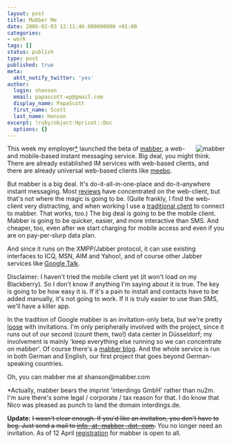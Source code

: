 ```yaml
---
layout: post
title: Mabber Me
date: 2006-02-03 12:11:46.000000000 +01:00
categories:
- work
tags: []
status: publish
type: post
published: true
meta:
  aktt_notify_twitter: 'yes'
author:
  login: shanson
  email: papascott-wp@gmail.com
  display_name: PapaScott
  first_name: Scott
  last_name: Hanson
excerpt: !ruby/object:Hpricot::Doc
  options: {}
---
```

<p><a href="http://mabber.com/"><img src="https://www.papascott.de/wordpress/wp-content/uploads/2006/02/mabber.gif" border="0" alt="mabber" align="right" /></a>This week my employer<a href="#interdings">*</a> launched the beta of <a href="http://mabber.com/">mabber</a>, a web- and mobile-based instant messaging service. Big deal, you might think. There are already established IM services with web-based clients, and there are already universal web-based clients like <a href="http://meebo.com/">meebo</a>. </p>
<p>But mabber is a big deal. It's do-it-all-in-one-place and do-it-anywhere instant messaging. Most <a href="http://vowe.net/archives/006817.html">reviews</a> have concentrated on the web-client, but that's not where the magic is going to be. (Quite frankly, I find the web-client very distracting, and when working I use a <a href="http://www.adiumx.com/">traditional client</a> to connect to mabber. That works, too.) The big deal is going to be the mobile client. Mabber is going to be quicker, easier, and more interactive than SMS. And cheaper, too, even after we start charging for mobile access and even if you are on pay-per-slurp data plan.</p>
<p>And since it runs on the XMPP/Jabber protocol, it can use existing interfaces to ICQ, MSN, AIM and Yahoo!, and of course other Jabber services like <a href="http://www.google.com/talk/">Google Talk</a>.</p>
<p>Disclaimer: I haven't tried the mobile client yet (it won't load on my Blackberry). So I don't know if anything I'm saying about it is true. The key is going to be how easy it is. If it's a pain to install and contacts have to be added manually, it's not going to work. If it is truly easier to use than SMS, we'll have a killer app. </p>
<p>In the tradition of Google mabber is an invitation-only beta, but we're pretty <a href="mailto:info@mabber.com">loose</a> with invitations. I'm only peripherally involved with the project, since it runs out of our second (count them, two!) data center in D&uuml;sseldorf; my involvement is mainly 'keep everything else running so we can concentrate on mabber'. Of course there's a <a href="http://blog.mabber.com/">mabber blog</a>. And the whole service is run in both German and English, our first project that goes beyond German-speaking countries.</p>
<p>Oh, you can mabber me at shanson@mabber.com</p>
<p><a name="interdings">*</a>Actually, mabber bears the imprint 'interdings GmbH' rather than nu2m. I'm sure there's some legal / corporate / tax reason for that. I do know that Nico was pleased as punch to land the domain interdings.de.</p>
<p><strong>Update:</strong> <strike>I wasn't clear enough. If you'd like an invitation, you don't have to beg. Just send a mail to <a href="mailto:info@mabber.com">info -at- mabber -dot- com</a>.</strike> You no longer need an invitation. As of 12 April <a href="http://mabber.com">registration</a> for mabber is open to all. </p>
